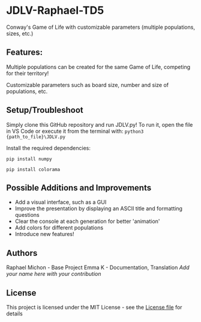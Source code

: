 # JDLV-Raphael-TD5
Conway's Game of Life with customizable parameters (multiple populations, sizes, etc.)

## Features:
Multiple populations can be created for the same Game of Life, competing for their territory!

Customizable parameters such as board size, number and size of populations, etc.

## Setup/Troubleshoot
Simply clone this GitHub repository and run JDLV.py! To run it, open the file in VS Code or execute it from the terminal with:
`python3 {path_to_file}\JDLV.py`

Install the required dependencies:
```
pip install numpy
```
```
pip install colorama
```

## Possible Additions and Improvements
- Add a visual interface, such as a GUI
- Improve the presentation by displaying an ASCII title and formatting questions
- Clear the console at each generation for better 'animation'
- Add colors for different populations
- Introduce new features!

## Authors
Raphael Michon - Base Project
Emma K - Documentation, Translation
*Add your name here with your contribution*

## License
This project is licensed under the MIT License - see the [License file](LICENSE) for details
